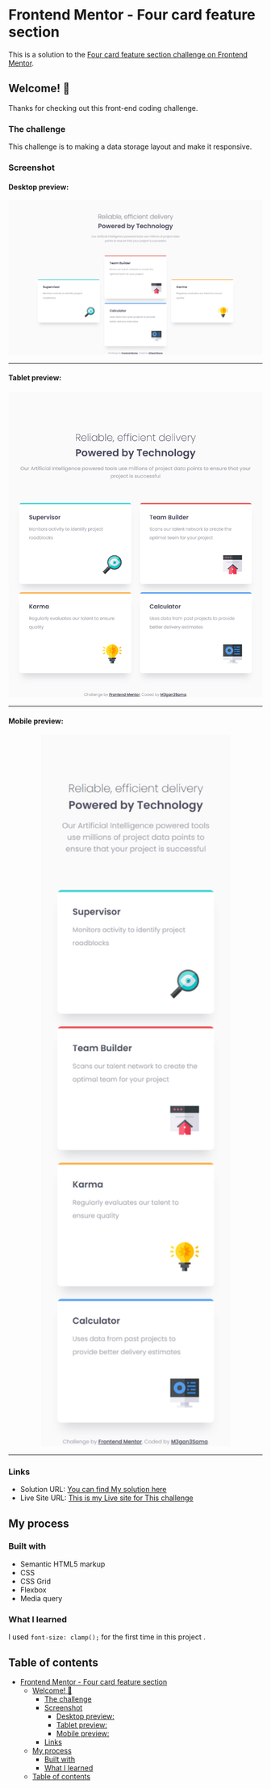 # Frontend Mentor - Four card feature section

This is a solution to the [Four card feature section challenge on Frontend Mentor](https://www.frontendmentor.io/challenges/four-card-feature-section-weK1eFYK).

## Welcome! 👋

Thanks for checking out this front-end coding challenge.

### The challenge

This challenge is to making a data storage layout and make it responsive.

### Screenshot

#### Desktop preview:

<p align="center" width="100%">
  <img src="./design/desktop-preview-1440.png" width=1440 alt="Desktop preview" title="Desktop preview">
</p>

---

#### Tablet preview:

<p align="center" width="100%">
  <img src="./design/tablet-preview-768.png" width=768 alt="Tablet preview" title="Tablet preview">
</p>

---

#### Mobile preview:

<p align="center" width="100%">
  <img src="./design/mobile-preview-375.png" width=375 alt="Mobile preview" title="Mobile preview">
</p>

---

### Links

- Solution URL: [You can find My solution here](https://github.com/M3gan3Sama/fylo-data-storage-component-master.git)
- Live Site URL: [This is my Live site for This challenge](https://m3gan3sama.github.io/fylo-data-storage-component-master/)

## My process

### Built with

- Semantic HTML5 markup
- CSS
- CSS Grid
- Flexbox
- Media query

### What I learned

I used ``` font-size: clamp(); ``` for the first time in this project .

## Table of contents

- [Frontend Mentor - Four card feature section](#frontend-mentor---four-card-feature-section)
  - [Welcome! 👋](#welcome-)
    - [The challenge](#the-challenge)
    - [Screenshot](#screenshot)
      - [Desktop preview:](#desktop-preview)
      - [Tablet preview:](#tablet-preview)
      - [Mobile preview:](#mobile-preview)
    - [Links](#links)
  - [My process](#my-process)
    - [Built with](#built-with)
    - [What I learned](#what-i-learned)
  - [Table of contents](#table-of-contents)
